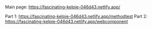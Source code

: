 Main page: https://fascinating-kelpie-046d43.netlify.app/

Part 1: https://fascinating-kelpie-046d43.netlify.app/methodtest
Part 2: https://fascinating-kelpie-046d43.netlify.app/webcomponent